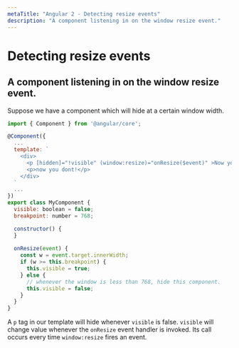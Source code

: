 ```yaml
---
metaTitle: "Angular 2 - Detecting resize events"
description: "A component listening in on the window resize event."
---
```


# Detecting resize events



## A component listening in on the window resize event.


Suppose we have a component which will hide at a certain window width.

```js
import { Component } from '@angular/core';

@Component({
  ...
  template: `
    <div>
      <p [hidden]="!visible" (window:resize)="onResize($event)" >Now you see me...</p>
      <p>now you dont!</p>
    </div>
  `
  ...
})
export class MyComponent {
  visible: boolean = false;
  breakpoint: number = 768;

  constructor() {
  }
  
  onResize(event) {
    const w = event.target.innerWidth;
    if (w >= this.breakpoint) {
      this.visible = true;
    } else {
      // whenever the window is less than 768, hide this component.
      this.visible = false;
    }
  }
}

```

A `p` tag in our template will hide whenever `visible` is false. `visible` will change value whenever the `onResize` event handler is invoked. Its call occurs every time `window:resize` fires an event.

